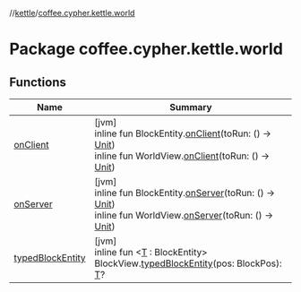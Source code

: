//[kettle](../../index.md)/[coffee.cypher.kettle.world](index.md)

# Package coffee.cypher.kettle.world

## Functions

| Name | Summary |
|---|---|
| [onClient](on-client.md) | [jvm]<br>inline fun BlockEntity.[onClient](on-client.md)(toRun: () -> [Unit](https://kotlinlang.org/api/latest/jvm/stdlib/kotlin/-unit/index.html))<br>inline fun WorldView.[onClient](on-client.md)(toRun: () -> [Unit](https://kotlinlang.org/api/latest/jvm/stdlib/kotlin/-unit/index.html)) |
| [onServer](on-server.md) | [jvm]<br>inline fun BlockEntity.[onServer](on-server.md)(toRun: () -> [Unit](https://kotlinlang.org/api/latest/jvm/stdlib/kotlin/-unit/index.html))<br>inline fun WorldView.[onServer](on-server.md)(toRun: () -> [Unit](https://kotlinlang.org/api/latest/jvm/stdlib/kotlin/-unit/index.html)) |
| [typedBlockEntity](typed-block-entity.md) | [jvm]<br>inline fun <[T](typed-block-entity.md) : BlockEntity> BlockView.[typedBlockEntity](typed-block-entity.md)(pos: BlockPos): [T](typed-block-entity.md)? |
